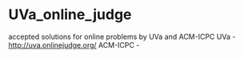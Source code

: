# UVa_online_judge
accepted solutions for online problems by UVa and ACM-ICPC
UVa - http://uva.onlinejudge.org/
ACM-ICPC - 
